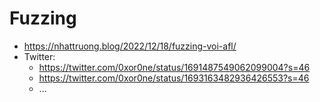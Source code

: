 # Fuzzing

- https://nhattruong.blog/2022/12/18/fuzzing-voi-afl/
- Twitter:
    * https://twitter.com/0xor0ne/status/1691487549062099004?s=46
    * https://twitter.com/0xor0ne/status/1693163482936426553?s=46
    * ...
